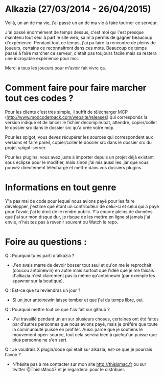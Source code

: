 # Alkazia (27/03/2014 - 26/04/2015)

Voilà, un an de ma vie, j'ai passé un an de ma vie à faire tourner ce serveur.

J'ai passé énormément de temps dessus, c'est moi qui l'est presque maintenu tout seul à part le site web, sa m'a permis de gagner beaucoup d'expérience.
Pendant tout ce temps, j'ai pu faire la rencontre de pleins de joueurs, certains ce reconnaitront dans ces mots.
Beaucoup de temps passé à faire marcher ce serveur, c'était pas toujours facile mais sa restera une incroyable expérience pour moi.

Merci à tous les joueurs pour m'avoir fait vivre ça.

# Comment faire pour faire marcher tout ces codes ?

Pour les clients c'est très simple, il suffit de télécharger MCP (http://www.modcoderpack.com/website/releases) qui corresponds la version indiqué  et de lancer le fichier decompile.bat, attendre, copier/coller le dossier src dans le dossier src qu'a crée votre mcp.

Pour les spigot, vous devez récupérer les sources qui correspondent aux versions et faire pareil, copier/coller le dossier src dans le dossier src du projet spigot-server.

Pour les plugins, vous avez juste à importer depuis un projet déjà existant sous eclipse pour le modifier, mais sinon j'ai mis aussi les .jar que vous pouvez directement téléchargé et mettre dans vos dossiers plugins.

# Informations en tout genre

Y'a pas mal de code pour lequel nous avions payé pour les faire développer, j'estime que étant un contributeur de celui-ci et celui qui a payé pour l'avoir, j'ai le droit de le rendre public.
Y'a encore pleins de données que j'ai sur mon disque dur, je risque de les mettre en ligne si jamais j'ai envie, n'hésitez pas à revenir souvent ou Watch le repo.

# Foire au questions :

Q : Pourquoi tu es parti d'alkazia ?
- J'en avais marre de devoir bosser tout seul et qu'on me le reprochait (coucou antoinewin) en autre mais surtout que l'idée que je me faisais d'alkazia n'est clairement pas la même qu'antoinewin (par exemple les spawner sur la boutique).

Q : Est-ce que tu reviendras un jour ?
- Si un jour antoinewin laisse tomber et que j'ai du temps libre, oui.

Q : Pourquoi mettre tout ce que t'as fait sur github ?
- J'ai travaillé pendant un an sur plusieurs choses, certaines ont été faites par d'autres personnes que nous avions payé, mais je préfére que toute la communauté puisse en profiter.
Aussi parce que je soutiens le mouvement open-source, tout cela servira bien à quelqu'un puisse que plus personne ne s'en sert.

Q : Je voudrais X plugin/code qui était sur alkazia, est-ce que je pourrais l'avoir ?
- N'hésite pas à me contacter sur mon site http://thisismac.fr ou sur twitter @ThisIsMac47 et je regarderai pour le distribuer.

